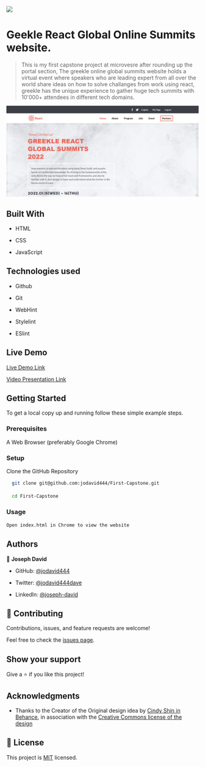 ![](https://img.shields.io/badge/Microverse-blueviolet)

# Geekle React Global Online Summits website.

> This is my first capstone project at microvesre after rounding up the portal section, The greekle online global summits website holds a virtual event where speakers who are leading expert from all over the world share ideas on how to solve challanges from work using react, greekle has the unique experience to gather huge tech summits with 10'000+ attendees in different tech domains.

<img src="image/Screenshot 2023-03-31 184700.png" alt="Live Screenshot">

## Built With

- HTML

- CSS

- JavaScript

## Technologies used

- Github

- Git

- WebHint

- Stylelint

- ESlint

## Live Demo

[Live Demo Link](https://jodavid444.github.io/First-Capstone/)

[Video Presentation Link](https://drive.google.com/file/d/1gJyEXOM6y8kTRfMw3Sk-h-DpsQ34INfG/view?usp=share_link)

## Getting Started

To get a local copy up and running follow these simple example steps.

### Prerequisites

A Web Browser (preferably Google Chrome)

### Setup

Clone the GitHub Repository 

```sh
  git clone git@github.com:jodavid444/First-Capstone.git

  cd First-Capstone
```

### Usage
```sh
Open index.html in Chrome to view the website
```
## Authors

👤 **Joseph David**

- GitHub: [@jodavid444](https://github.com/jodavid444)

- Twitter: [@jodavid444dave](https://twitter.com/jodavid444dave)

- LinkedIn: [@joseph-david](https://linkedin.com/in/joseph-david-01a8a5243)

## 🤝 Contributing

Contributions, issues, and feature requests are welcome!

Feel free to check the [issues page](../../issues/).

## Show your support

Give a ⭐️ if you like this project!

## Acknowledgments

- Thanks to the Creator of the Original design idea by [Cindy Shin in Behance](https://www.behance.net/adagio07), in association with the [Creative Commons license of the design](https://creativecommons.org/licenses/by-nc/4.0/)

## 📝 License

This project is [MIT](./LICENSE) licensed.

